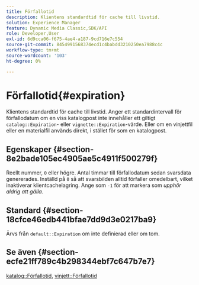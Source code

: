```yaml
---
title: Förfallotid
description: Klientens standardtid för cache till livstid.
solution: Experience Manager
feature: Dynamic Media Classic,SDK/API
role: Developer,User
exl-id: 6d9cca06-f675-4ae4-a187-9cd716e7c554
source-git-commit: 8454991568374ecd1c4babdd3210250ea7988c4c
workflow-type: tm+mt
source-wordcount: '103'
ht-degree: 0%

---
```


# Förfallotid{#expiration}

Klientens standardtid för cache till livstid. Anger ett standardintervall för förfallodatum om en viss katalogpost inte innehåller ett giltigt `catalog::Expiration`- eller `vignette::Expiration`-värde. Eller om en vinjettfil eller en materialfil används direkt, i stället för som en katalogpost.

## Egenskaper {#section-8e2bade105ec4905ae5c4911f500279f}

Reellt nummer, `0` eller högre. Antal timmar till förfallodatum sedan svarsdata genererades. Inställd på `0` så att svarsbilden alltid förfaller omedelbart, vilket inaktiverar klientcachelagring. Ange som `-1` för att markera som *upphör aldrig att gälla*.

## Standard {#section-18cfce46edb441bfae7dd9d3e0217ba9}

Ärvs från `default::Expiration` om inte definierad eller om tom.

## Se även {#section-ecfe21ff789c4b298344ebf7c647b7e7}

[katalog::Förfallotid](../../../../../ir-api/material-cat/image-rendering-api-ref/c-ir-material-catalog/c-ir-material-data-reference/r-ir-expiration-dataref.md#reference-5e93943abff54c93bf85aae3b911a3ce), [vinjett::Förfallotid](../../../../../ir-api/material-cat/image-rendering-api-ref/c-ir-material-catalog/c-ir-vignette-map-reference/r-ir-expiration-vignette.md#reference-df80829da93e4c0ab3f97a1792d9c74c)
